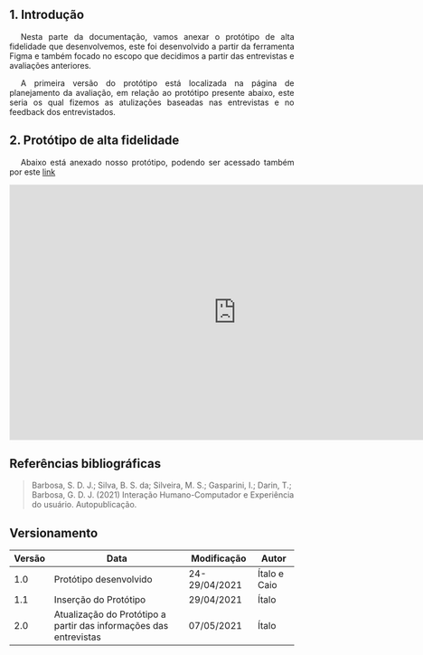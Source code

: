 ## 1. Introdução

<p style="text-indent: 20px; text-align: justify">
Nesta parte da documentação, vamos anexar o protótipo de alta fidelidade que desenvolvemos, este foi desenvolvido a partir da ferramenta Figma e também focado no escopo que decidimos a partir das entrevistas e avaliações anteriores.
</p>

<p style="text-indent: 20px; text-align: justify">
A primeira versão do protótipo está localizada na página de planejamento da avaliação, em relação ao protótipo presente abaixo, este seria os qual fizemos as atulizações baseadas nas entrevistas e no feedback dos entrevistados.
</p>

## 2. Protótipo de alta fidelidade

<p style="text-indent: 20px; text-align: justify">
Abaixo está anexado nosso protótipo, podendo ser acessado também por este <a href='https://www.figma.com/proto/dgxnSFUmDvcLM4sKWVHUoL/Vjudge?node-id=35%3A89&scaling=scale-down&page-id=0%3A1' target='_blank'>link</a>
</p>

<iframe style="border: 1px solid rgba(0, 0, 0, 0.1);" width="800" height="450" src="https://www.figma.com/embed?embed_host=share&url=https%3A%2F%2Fwww.figma.com%2Fproto%2F4QZ8YKACtzE3bwTrIcfbmp%2FVjudge-Modificado%3Fnode-id%3D1%253A5%26scaling%3Dcontain%26page-id%3D0%253A1" allowfullscreen></iframe>


## Referências bibliográficas

> Barbosa, S. D. J.; Silva, B. S. da; Silveira, M. S.; Gasparini, I.; Darin, T.; Barbosa, G. D. J. (2021) Interação Humano-Computador e Experiência do usuário. Autopublicação.

## Versionamento

| Versão | Data | Modificação | Autor |
|--|--|--|--|
| 1.0 | Protótipo desenvolvido | 24-29/04/2021 | Ítalo e Caio |
| 1.1 | Inserção do Protótipo | 29/04/2021 | Ítalo |
| 2.0 | Atualização do Protótipo a partir das informações das entrevistas| 07/05/2021 | Ítalo |
